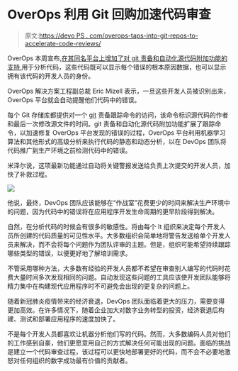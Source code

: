 # OverOps 利用 Git 回购加速代码审查

> 原文:[https://devo PS . com/overops-taps-into-git-repos-to-accelerate-code-reviews/](https://devops.com/overops-taps-into-git-repos-to-accelerate-code-reviews/)

OverOps 本周宣布,[在其同名平台上增加了对 git 责备和自动化源代码附加功能的支持,](https://www.prnewswire.com/news-releases/overops-debuts-git-blame-support-to-drive-accountability-and-fast-error-resolution-across-the-devops-pipeline-301118639.html?tc=eml_cleartime)用于分析代码，这些代码既可以显示每个错误的根本原因数据，也可以显示拥有该代码的开发人员的身份。

OverOps 解决方案工程副总裁 Eric Mizell 表示，一旦这些开发人员被识别出来，OverOps 平台就会自动提醒他们代码中的错误。

每个 Git 存储库都提供对一个 [git](https://devops.com/at-the-intersection-of-git-and-devops/) 责备跟踪命令的访问，该命令标识源代码的作者和最后一次修改源文件的时间。git 责备和自动化源代码附加功能扩展了跟踪命令，以加速修复 OverOps 平台发现的错误的过程，OverOps 平台利用机器学习算法和其他形式的高级分析来执行代码的静态和动态分析，以在 DevOps 团队将代码推广到生产环境之前检测代码中的错误。

米泽尔说，这项最新功能通过自动将关键警报发送给负责上次提交的开发人员，加快了补救过程。

![](../Images/8e2386298df66945c96485748f1d4d24.png)

他说，最终，DevOps 团队应该能够在“作战室”花费更少的时间来解决生产环境中的问题，因为代码中的错误将在应用程序开发生命周期的更早阶段得到解决。

自然，在分析代码的时候会有很多的敏感性。将由每个 It 组织来决定每个开发人员所创建的代码质量的可见性水平。大多数组织会简单地将警告发送给单个开发人员来解决，而不会将每个问题作为团队评审的主题。但是，组织可能希望持续跟踪哪些类型的错误，以便更好地了解培训需求。

不管采用哪种方法，大多数有经验的开发人员都不希望在审查别人编写的代码时花费大量时间多次发现相同的问题。自动发现这些问题的工具应该使开发团队能够将精力集中在构建现代应用程序时不可避免会出现的更复杂的问题上。

随着新冠肺炎疫情带来的经济衰退，DevOps 团队面临着更大的压力，需要变得更加高效。在许多情况下，随着企业加大对数字业务转型的投资，经济衰退后构建、测试和部署应用程序的速度加快了。

不是每个开发人员都喜欢让机器分析他们写的代码。然而，大多数编码人员对他们的工作感到自豪，他们更愿意用自己的方式解决任何可能出现的问题。面临的挑战是建立一个代码审查过程，该过程可以更快地部署更好的代码，而不会不必要地激怒对任何组织的数字成功最有价值的贡献者。
